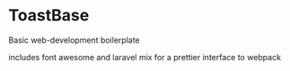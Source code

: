 # ToastBase
Basic web-development boilerplate

includes font awesome and laravel mix for a prettier interface to webpack
